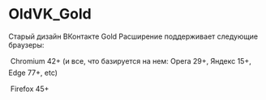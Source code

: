 # OldVK_Gold
   Старый дизайн ВКонтакте Gold Расширение поддерживает следующие браузеры:
   
   &#149; Chromium 42+ (и все, что базируется на нем: Opera 29+, Яндекс 15+, Edge 77+, etc)
   
   &#149; Firefox 45+
